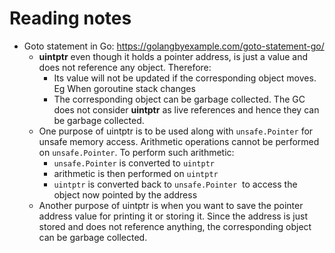# Reading notes
- Goto statement in Go: https://golangbyexample.com/goto-statement-go/
	- **uintptr** even though it holds a pointer address, is just a value and does not reference any object. Therefore:
		- Its value will not be updated if the corresponding object moves. Eg When goroutine stack changes
		- The corresponding object can be garbage collected. The GC does not consider **uintptr** as live references and hence they can be garbage collected.
	- One purpose of uintptr is to be used along with `unsafe.Pointer` for unsafe memory access. Arithmetic operations cannot be performed on `unsafe.Pointer`. To perform such arithmetic:
	    - `unsafe.Pointer` is converted to `uintptr`
	    - arithmetic is then performed on `uintptr`
	    - `uintptr` is converted back to `unsafe.Pointer`  to access the object now pointed by the address
	- Another purpose of uintptr is when you want to save the pointer address value for printing it or storing it. Since the address is just stored and does not reference anything, the corresponding object can be garbage collected.